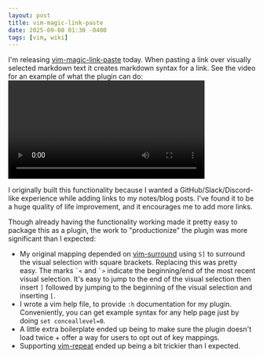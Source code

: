 ```yaml
---
layout: post
title: vim-magic-link-paste
date: 2025-09-08 01:30 -0400
tags: [vim, wiki]
---
```


I'm releasing [vim-magic-link-paste](https://github.com/lehmacdj/vim-magic-link-paste) today. When pasting a link over visually selected markdown text it creates markdown syntax for a link. See the video for an example of what the plugin can do:
<video width=400 controls alt="A video that demos using the plugin in vim">
  <source src="/images/vim-magic-link-paste-demo.mov" />
</video>

I originally built this functionality because I wanted a GitHub/Slack/Discord-like experience while adding links to my notes/blog posts. I've found it to be a huge quality of life improvement, and it encourages me to add more links.

Though already having the functionality working made it pretty easy to package this as a plugin, the work to "productionize" the plugin was more significant than I expected:
- My original mapping depended on [vim-surround](https://github.com/tpope/vim-surround) using `S]` to surround the visual selection with square brackets. Replacing this was pretty easy. The marks `` `< `` and `` `> `` indicate the beginning/end of the most recent visual selection. It's easy to jump to the end of the visual selection then insert `]` followed by jumping to the beginning of the visual selection and inserting `[`.
- I wrote a vim help file, to provide `:h` documentation for my plugin. Conveniently, you can get example syntax for any help page just by doing `set conceallevel=0`.
- A little extra boilerplate ended up being to make sure the plugin doesn't load twice + offer a way for users to opt out of key mappings.
- Supporting [vim-repeat](https://github.com/tpope/vim-repeat) ended up being a bit trickier than I expected.
